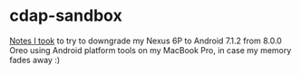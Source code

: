 # cdap-sandbox

[Notes I took](https://gugary.github.io/oreo-downgrade/) to try to downgrade my Nexus 6P to Android 7.1.2 from 8.0.0 Oreo using Android platform tools on my MacBook Pro, in case my memory fades away :)
